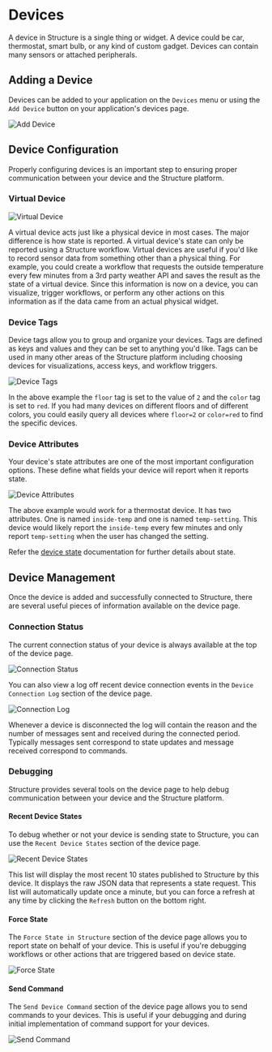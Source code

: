# Devices

A device in Structure is a single thing or widget. A device could be car, thermostat, smart bulb, or any kind of custom gadget. Devices can contain many sensors or attached peripherals.

## Adding a Device

Devices can be added to your application on the `Devices` menu or using the `Add Device` button on your application's devices page.

![Add Device](/images/devices/add-device.png "Add Device")

## Device Configuration

Properly configuring devices is an important step to ensuring proper communication between your device and the Structure platform.

### Virtual Device

![Virtual Device](/images/devices/virtual-device.png "Virtual Device")

A virtual device acts just like a physical device in most cases. The major difference is how state is reported. A virtual device's state can only be reported using a Structure workflow. Virtual devices are useful if you'd like to record sensor data from something other than a physical thing. For example, you could create a workflow that requests the outside temperature every few minutes from a 3rd party weather API and saves the result as the state of a virtual device. Since this information is now on a device, you can visualize, trigger workflows, or perform any other actions on this information as if the data came from an actual physical widget.

### Device Tags

Device tags allow you to group and organize your devices. Tags are defined as keys and values and they can be set to anything you'd like. Tags can be used in many other areas of the Structure platform including choosing devices for visualizations, access keys, and workflow triggers.

![Device Tags](/images/devices/device-tags.png "Device Tags")

In the above example the `floor` tag is set to the value of `2` and the `color` tag is set to `red`. If you had many devices on different floors and of different colors, you could easily query all devices where `floor=2` or `color=red` to find the specific devices.

### Device Attributes

Your device's state attributes are one of the most important configuration options. These define what fields your device will report when it reports state.

![Device Attributes](/images/devices/device-attributes.png "Device Attributes")

The above example would work for a thermostat device. It has two attributes. One is named `inside-temp` and one is named `temp-setting`. This device would likely report the `inside-temp` every few minutes and only report `temp-setting` when the user has changed the setting.

Refer the [device state](#) documentation for further details about state.

## Device Management

Once the device is added and successfully connected to Structure, there are several useful pieces of information available on the device page.

### Connection Status

The current connection status of your device is always available at the top of the device page.

![Connection Status](/images/devices/connection-status.png "Connection Status")

You can also view a log off recent device connection events in the `Device Connection Log` section of the device page.

![Connection Log](/images/devices/connection-log.png "Connection Log")

Whenever a device is disconnected the log will contain the reason and the number of messages sent and received during the connected period. Typically messages sent correspond to state updates and message received correspond to commands.

### Debugging

Structure provides several tools on the device page to help debug communication between your device and the Structure platform.

#### Recent Device States

To debug whether or not your device is sending state to Structure, you can use the `Recent Device States` section of the device page.

![Recent Device States](/images/devices/state-log.png "Recent Device States")

This list will display the most recent 10 states published to Structure by this device. It displays the raw JSON data that represents a state request. This list will automatically update once a minute, but you can force a refresh at any time by clicking the `Refresh` button on the bottom right.

#### Force State

The `Force State in Structure` section of the device page allows you to report state on behalf of your device. This is useful if you're debugging workflows or other actions that are triggered based on device state.

![Force State](/images/devices/force-state.png "Force State")

#### Send Command

The `Send Device Command` section of the device page allows you to send commands to your devices. This is useful if your debugging and during initial implementation of command support for your devices.

![Send Command](/images/devices/send-command.png "Send Command")
